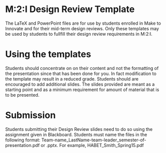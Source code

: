 # M:2:I Design Review Template
The LaTeX and PowerPoint files are for use by students enrolled in Make to Innovate and for their mid-term design reviews.  Only these templates may be used by students to fullfill their design review requirements in M:2:I.  
# Using the templates
Students should concentrate on on their content and not the formatting of the presentation since that has been done for you.  In fact modification to the template may result in a reduced grade.  Students should are encouraged to add additional slides.  The slides provided are meant as a starting point and as a minimum requirement for amount of material that is to be presented.
# Submission
Students submitting their Design Review slides need to do so using the assignment given in Blackboard.  Students must name the files in the following format:  Team-name_LastName-team-leader_semester-of-presentation.pdf or .pptx.  For example, HABET_Smith_Spring15.pdf
